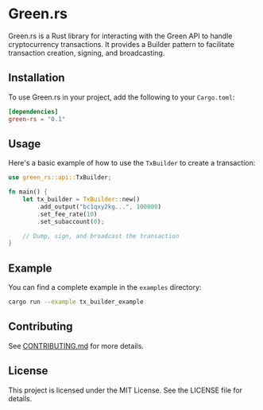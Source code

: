 # Green.rs

Green.rs is a Rust library for interacting with the Green API to handle cryptocurrency transactions. It provides a Builder pattern to facilitate transaction creation, signing, and broadcasting.

## Installation

To use Green.rs in your project, add the following to your `Cargo.toml`:

```toml
[dependencies]
green-rs = "0.1"
```

## Usage

Here's a basic example of how to use the `TxBuilder` to create a transaction:

```rust
use green_rs::api::TxBuilder;

fn main() {
    let tx_builder = TxBuilder::new()
        .add_output("bc1qxy2kg...", 100000)
        .set_fee_rate(10)
        .set_subaccount(0);

    // Dump, sign, and broadcast the transaction
}
```

## Example

You can find a complete example in the `examples` directory:

```sh
cargo run --example tx_builder_example
```

## Contributing

See [CONTRIBUTING.md](CONTRIBUTING.md) for more details.

## License

This project is licensed under the MIT License. See the LICENSE file for details.
